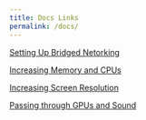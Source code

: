 ```yaml
---
title: Docs Links
permalink: /docs/
--- 
```


[Setting Up Bridged Netorking](https://notaperson535.github.io/OneClick-macOS-Simple-KVM/docs/networking)

[Increasing Memory and CPUs](https://notaperson535.github.io/OneClick-macOS-Simple-KVM/docs/performance)

[Increasing Screen Resolution](https://notaperson535.github.io/OneClick-macOS-Simple-KVM/docs/resolution)

[Passing through GPUs and Sound](https://notaperson535.github.io/OneClick-macOS-Simple-KVM/docs/passthrough/)
